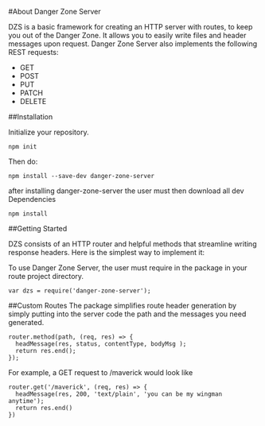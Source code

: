 #About Danger Zone Server

DZS is a basic framework for creating an HTTP server with routes, to keep you out of the Danger Zone.  It allows you to easily write files and header messages upon request. Danger Zone Server also implements the following REST requests:

* GET
* POST
* PUT
* PATCH
* DELETE

##Installation

Initialize your repository.
```
npm init
```
Then do:

```
npm install --save-dev danger-zone-server
```

after installing danger-zone-server the user must then download all dev Dependencies

```
npm install
```

##Getting Started

DZS consists of an HTTP router and helpful methods that streamline writing response headers. Here is the simplest way to implement it:

To use Danger Zone Server, the user must require in the package in your route project directory.

```
var dzs = require('danger-zone-server');
```

##Custom Routes
The package simplifies route header generation by simply putting into the server code the path and the messages you need generated.

```
router.method(path, (req, res) => {
  headMessage(res, status, contentType, bodyMsg );
  return res.end();
});
```

For example, a GET request to /maverick would look like

```
router.get('/maverick', (req, res) => {
  headMessage(res, 200, 'text/plain', 'you can be my wingman anytime');
  return res.end()
})
```
